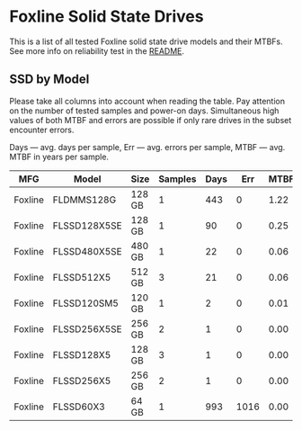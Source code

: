 Foxline Solid State Drives
==========================

This is a list of all tested Foxline solid state drive models and their MTBFs. See
more info on reliability test in the [README](https://github.com/linuxhw/SMART).

SSD by Model
------------

Please take all columns into account when reading the table. Pay attention on the
number of tested samples and power-on days. Simultaneous high values of both MTBF
and errors are possible if only rare drives in the subset encounter errors.

Days — avg. days per sample,
Err  — avg. errors per sample,
MTBF — avg. MTBF in years per sample.

| MFG       | Model              | Size   | Samples | Days  | Err   | MTBF   |
|-----------|--------------------|--------|---------|-------|-------|--------|
| Foxline   | FLDMMS128G         | 128 GB | 1       | 443   | 0     | 1.22   |
| Foxline   | FLSSD128X5SE       | 128 GB | 1       | 90    | 0     | 0.25   |
| Foxline   | FLSSD480X5SE       | 480 GB | 1       | 22    | 0     | 0.06   |
| Foxline   | FLSSD512X5         | 512 GB | 3       | 21    | 0     | 0.06   |
| Foxline   | FLSSD120SM5        | 120 GB | 1       | 2     | 0     | 0.01   |
| Foxline   | FLSSD256X5SE       | 256 GB | 2       | 1     | 0     | 0.00   |
| Foxline   | FLSSD128X5         | 128 GB | 3       | 1     | 0     | 0.00   |
| Foxline   | FLSSD256X5         | 256 GB | 2       | 1     | 0     | 0.00   |
| Foxline   | FLSSD60X3          | 64 GB  | 1       | 993   | 1016  | 0.00   |
